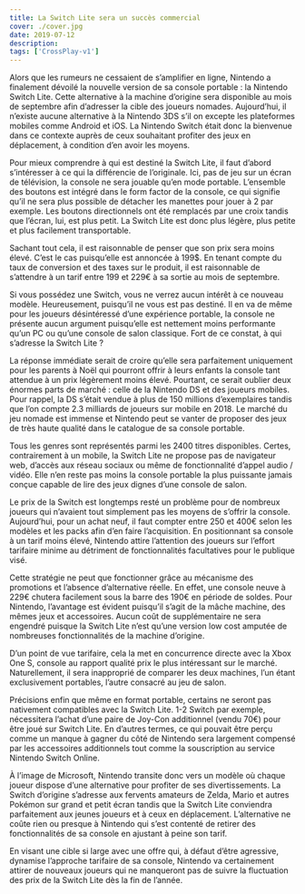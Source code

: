 ```yaml
---
title: La Switch Lite sera un succès commercial
cover: ./cover.jpg
date: 2019-07-12
description: 
tags: ['CrossPlay-v1']
---
```

Alors que les rumeurs ne cessaient de s’amplifier en ligne, Nintendo a finalement dévoilé la nouvelle version de sa console portable : la Nintendo Switch Lite. Cette alternative à la machine d’origine sera disponible au mois de septembre afin d’adresser la cible des joueurs nomades. Aujourd’hui, il n’existe aucune alternative à la Nintendo 3DS s’il on excepte les plateformes mobiles comme Android et iOS. La Nintendo Switch était donc la bienvenue dans ce contexte auprès de ceux souhaitant profiter des jeux en déplacement, à condition d’en avoir les moyens.

Pour mieux comprendre à qui est destiné la Switch Lite, il faut d’abord s’intéresser à ce qui la différencie de l’originale. Ici, pas de jeu sur un écran de télévision, la console ne sera jouable qu’en mode portable. L’ensemble des boutons est intégré dans le form factor de la console, ce qui signifie qu’il ne sera plus possible de détacher les manettes pour jouer à 2 par exemple. Les boutons directionnels ont été remplacés par une croix tandis que l’écran, lui, est plus petit. La Switch Lite est donc plus légère, plus petite et plus facilement transportable.

Sachant tout cela, il est raisonnable de penser que son prix sera moins élevé. C’est le cas puisqu’elle est annoncée à 199$. En tenant compte du taux de conversion et des taxes sur le produit, il est raisonnable de s’attendre à un tarif entre 199 et 229€ à sa sortie au mois de septembre.

Si vous possédez une Switch, vous ne verrez aucun intérêt à ce nouveau modèle. Heureusement, puisqu’il ne vous est pas destiné. Il en va de même pour les joueurs désintéressé d’une expérience portable, la console ne présente aucun argument puisqu’elle est nettement moins performante qu’un PC ou qu’une console de salon classique. Fort de ce constat, à qui s’adresse la Switch Lite ?

La réponse immédiate serait de croire qu’elle sera parfaitement uniquement pour les parents à Noël qui pourront offrir à leurs enfants la console tant attendue à un prix légèrement moins élevé. Pourtant, ce serait oublier deux énormes parts de marché : celle de la Nintendo DS et des joueurs mobiles. Pour rappel, la DS s’était vendue à plus de 150 millions d’exemplaires tandis que l’on compte 2.3 milliards de joueurs sur mobile en 2018. Le marché du jeu nomade est immense et Nintendo peut se vanter de proposer des jeux de très haute qualité dans le catalogue de sa console portable.

Tous les genres sont représentés parmi les 2400 titres disponibles. Certes, contrairement à un mobile, la Switch Lite ne propose pas de navigateur web, d’accès aux réseau sociaux ou même de fonctionnalité d’appel audio / vidéo. Elle n’en reste pas moins la console portable la plus puissante jamais conçue capable de lire des jeux dignes d’une console de salon.

Le prix de la Switch est longtemps resté un problème pour de nombreux joueurs qui n’avaient tout simplement pas les moyens de s’offrir la console. Aujourd’hui, pour un achat neuf, il faut compter entre 250 et 400€ selon les modèles et les packs afin d’en faire l’acquisition. En positionnant sa console à un tarif moins élevé, Nintendo attire l’attention des joueurs sur l’effort tarifaire minime au détriment de fonctionnalités facultatives pour le publique visé.

Cette stratégie ne peut que fonctionner grâce au mécanisme des promotions et l’absence d’alternative réelle. En effet, une console neuve à 229€ chutera facilement sous la barre des 190€ en période de soldes. Pour Nintendo, l’avantage est évident puisqu’il s’agit de la mâche machine, des mêmes jeux et accessoires. Aucun coût de supplémentaire ne sera engendré puisque la Switch Lite n’est qu’une version low cost amputée de nombreuses fonctionnalités de la machine d’origine.

D’un point de vue tarifaire, cela la met en concurrence directe avec la Xbox One S, console au rapport qualité prix le plus intéressant sur le marché. Naturellement, il sera inapproprié de comparer les deux machines, l’un étant exclusivement portables, l’autre consacré au jeu de salon.

Précisions enfin que même en format portable, certains ne seront pas nativement compatibles avec la Switch Lite. 1-2 Switch par exemple, nécessitera l’achat d’une paire de Joy-Con additionnel (vendu 70€) pour être joué sur Switch Lite. En d’autres termes, ce qui pouvait être perçu comme un manque à gagner du côté de Nintendo sera largement compensé par les accessoires additionnels tout comme la souscription au service Nintendo Switch Online.

À l’image de Microsoft, Nintendo transite donc vers un modèle où chaque joueur dispose d’une alternative pour profiter de ses divertissements. La Switch d’origine s’adresse aux fervents amateurs de Zelda, Mario et autres Pokémon sur grand et petit écran tandis que la Switch Lite conviendra parfaitement aux jeunes joueurs et à ceux en déplacement. L’alternative ne coûte rien ou presque à Nintendo qui s’est contenté de retirer des fonctionnalités de sa console en ajustant à peine son tarif.

En visant une cible si large avec une offre qui, à défaut d’être agressive, dynamise l’approche tarifaire de sa console, Nintendo va certainement attirer de nouveaux joueurs qui ne manqueront pas de suivre la fluctuation des prix de la Switch Lite dès la fin de l’année.


